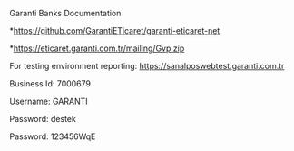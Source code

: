
Garanti Banks Documentation

*https://github.com/GarantiETicaret/garanti-eticaret-net

*https://eticaret.garanti.com.tr/mailing/Gvp.zip

For testing environment reporting: https://sanalposwebtest.garanti.com.tr
 
Business Id: 7000679

Username: GARANTI

Password: destek

Password: 123456WqE


